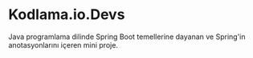 # Kodlama.io.Devs
Java programlama dilinde Spring Boot temellerine dayanan ve Spring'in anotasyonlarını içeren mini proje.
